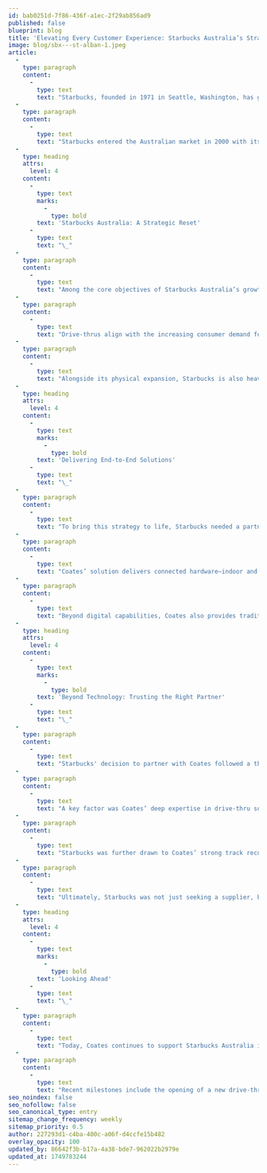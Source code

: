 ```yaml
---
id: bab0251d-7f86-436f-a1ec-2f29ab856ad9
published: false
blueprint: blog
title: 'Elevating Every Customer Experience: Starbucks Australia’s Strategy for Digital Innovation and Sustainable Growth'
image: blog/sbx---st-alban-1.jpeg
article:
  -
    type: paragraph
    content:
      -
        type: text
        text: "Starbucks, founded in 1971 in Seattle, Washington, has grown into a global coffeehouse chain renowned for its high-quality coffee, innovative beverages, and inviting café atmosphere. With over 40,000 locations worldwide, Starbucks has become a symbol of modern coffee culture, emphasising community connection and ethical sourcing.\_"
  -
    type: paragraph
    content:
      -
        type: text
        text: "Starbucks entered the Australian market in 2000 with its first store in Sydney. Despite initial challenges—including market saturation and a change of ownership in 2014—the brand has rebuilt its presence with renewed focus. Today, Starbucks Australia is in a new phase of growth, driven by a clear strategy focused on customer experiences, digital innovation, and sustainable expansion.\_"
  -
    type: heading
    attrs:
      level: 4
    content:
      -
        type: text
        marks:
          -
            type: bold
        text: 'Starbucks Australia: A Strategic Reset'
      -
        type: text
        text: "\_"
  -
    type: paragraph
    content:
      -
        type: text
        text: "Among the core objectives of Starbucks Australia’s growth strategy, two are particularly significant: expanding its store footprint through drive-thru formats and enhancing the customer journey through digital innovation. These were designed to meet evolving consumer expectations, favouring speed, convenience, and connected customer experiences, while preserving the brand’s commitment to high-quality service and community connection.\_"
  -
    type: paragraph
    content:
      -
        type: text
        text: "Drive-thrus align with the increasing consumer demand for speed and convenience, offering a more accessible and flexible way to enjoy the Starbucks experience. Starbucks drive-thru approach has proven especially successful in Western Australia, where the recent launch of three new stores drew queues of up to two hours, underscoring the strong local appetite for drive-thru formats. \_While there are no drive-thru-only Starbucks locations, every drive-thru has a full-size café attached, providing a complete Starbucks store experience with at least 30 seats to accommodate dine-in customers while supporting high-volume, fast service. While approximately 60% of Starbucks stores in Australia are currently traditional cafés and 40% are drive-thrus, this balance is set to shift. With more than 50 new stores in the pipeline—most of them drive-thrus—Starbucks expects drive-thru locations to soon outnumber cafés.\_"
  -
    type: paragraph
    content:
      -
        type: text
        text: "Alongside its physical expansion, Starbucks is also heavily investing in digital transformation in their new stores and remodels, with plans to extend these innovations to its existing network of static stores. Key focus areas include enhancing mobile ordering capabilities, integrating loyalty programs, and embedding digital touchpoints across drive-thrus and in-store experiences. Starbucks envisions a fully connected customer journey, with innovations such as personalised digital menu boards that adapt in real-time to factors like customer preferences and weather conditions to further elevate the experience.\_"
  -
    type: heading
    attrs:
      level: 4
    content:
      -
        type: text
        marks:
          -
            type: bold
        text: 'Delivering End-to-End Solutions'
      -
        type: text
        text: "\_"
  -
    type: paragraph
    content:
      -
        type: text
        text: "To bring this strategy to life, Starbucks needed a partner with proven expertise in tailored tech, end-to-end solutions, digital transformation, and operational scalability. After a competitive RFP process in early 2023, Coates was selected as Starbucks Australia’s sole supplier for digital menu boards (DMBs) and software (CMS) across all new and remodelled locations, as well as the sole supplier for traditional signage, including service and maintenance.\_"
  -
    type: paragraph
    content:
      -
        type: text
        text: "Coates’ solution delivers connected hardware—indoor and outdoor digital menu boards—supported by a centralised content management system, enabling Starbucks to manage promotions, menu updates, and seasonal campaigns efficiently across its entire network.\_\_"
  -
    type: paragraph
    content:
      -
        type: text
        text: "Beyond digital capabilities, Coates also provides traditional signage, ensuring high-quality brand execution throughout Starbucks’ expanding footprint. This connected restaurant ecosystem—encompassing connected hardware, software, traditional signage, and ongoing support—allows Starbucks to deliver seamless customer experiences while maintaining brand consistency.\_"
  -
    type: heading
    attrs:
      level: 4
    content:
      -
        type: text
        marks:
          -
            type: bold
        text: 'Beyond Technology: Trusting the Right Partner'
      -
        type: text
        text: "\_"
  -
    type: paragraph
    content:
      -
        type: text
        text: "Starbucks' decision to partner with Coates followed a thorough evaluation of the capabilities required to support its long-term growth strategy. Coates was selected for its ability to deliver reliable, tailored technology and end-to-end solutions across several areas critical to Starbucks’ operations.\_"
  -
    type: paragraph
    content:
      -
        type: text
        text: "A key factor was Coates’ deep expertise in drive-thru solutions. As Starbucks expanded its drive-thru network, Coates demonstrated a clear understanding of how to enhance customer experience, streamline service, and deliver more connected, personalised journeys across locations. Coates also brought valuable QSR industry experience, having worked with leading brands. This gave Starbucks confidence that Coates could offer practical insights and proven methodologies to address real-world challenges and drive operational advantages.\_"
  -
    type: paragraph
    content:
      -
        type: text
        text: "Starbucks was further drawn to Coates’ strong track record in innovation and product delivery. Coates’ ability to consistently execute tailored solutions to high standards aligned closely with the expectations of the Starbucks brand. In addition, Coates’ expertise in analytics and performance measurement ensured Starbucks’ digital investments would be tracked, optimised, and continuously improved.\_"
  -
    type: paragraph
    content:
      -
        type: text
        text: "Ultimately, Starbucks was not just seeking a supplier, but a strategic partner who could evolve with the business, collaborate with internal teams, and help simplify complex restaurant ecosystems. Coates’ end-to-end capabilities and collaborative approach made them a strong fit to support Starbucks’ digital transformation and growth plans in the Australian market.\_"
  -
    type: heading
    attrs:
      level: 4
    content:
      -
        type: text
        marks:
          -
            type: bold
        text: 'Looking Ahead'
      -
        type: text
        text: "\_"
  -
    type: paragraph
    content:
      -
        type: text
        text: "Today, Coates continues to support Starbucks Australia in delivering seamless drive-thru and in-store customer experiences across their expanding national network. Current work includes the installation of indoor and outdoor digital menu boards (ODMB + IDMB) at 16 sites, indoor-only digital boards (IDMB) at 6 sites, traditional signage at 20 locations, and the implementation of a centralised content management system (CMS) across 22 sites.\_"
  -
    type: paragraph
    content:
      -
        type: text
        text: "Recent milestones include the opening of a new drive-thru in St Albans, Victoria, and the launch of the Parkline Place store in Sydney, where Coates delivered both traditional signage and indoor digital menu boards. In Victoria, Starbucks has opened two new stores at Melton Homemaker and Chadstone Shopping Centre, located within the newly developed Market Pavilion precinct.\_"
seo_noindex: false
seo_nofollow: false
seo_canonical_type: entry
sitemap_change_frequency: weekly
sitemap_priority: 0.5
author: 227293d1-c4ba-400c-a06f-d4ccfe15b482
overlay_opacity: 100
updated_by: 86642f3b-b17a-4a38-bde7-962022b2979e
updated_at: 1749783244
---
```

